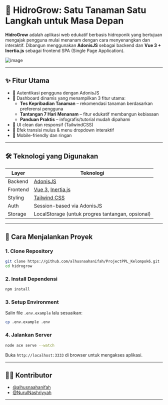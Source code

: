 # 🌱 HidroGrow: Satu Tanaman Satu Langkah untuk Masa Depan

**HidroGrow** adalah aplikasi web edukatif berbasis hidroponik yang bertujuan mengajak pengguna mulai menanam dengan cara menyenangkan dan interaktif. Dibangun menggunakan **AdonisJS** sebagai backend dan **Vue 3 + Inertia.js** sebagai frontend SPA (Single Page Application).

![image](https://github.com/user-attachments/assets/3dd757a1-b0d0-406d-b60a-4951aef6ee02)


---

## ✨ Fitur Utama

- 👤 Autentikasi pengguna dengan AdonisJS
- 🌱 Dashboard dinamis yang menampilkan 3 fitur utama:
  - **Tes Kepribadian Tanaman** – rekomendasi tanaman berdasarkan preferensi pengguna
  - **Tantangan 7 Hari Menanam** – fitur edukatif membangun kebiasaan
  - **Panduan Praktis** – infografis/tutorial mudah dipahami
- 🎨 UI clean dan responsif (TailwindCSS)
- 🍃 Efek transisi mulus & menu dropdown interaktif
- 📱 Mobile-friendly dan ringan

---

## 🛠️ Teknologi yang Digunakan

| Layer     | Teknologi                     |
|-----------|-------------------------------|
| Backend   | [AdonisJS](https://adonisjs.com) |
| Frontend  | [Vue 3](https://vuejs.org), [Inertia.js](https://inertiajs.com) |
| Styling   | [Tailwind CSS](https://tailwindcss.com) |
| Auth      | Session-based via AdonisJS |
| Storage   | LocalStorage (untuk progres tantangan, opsional) |

---

## 🚀 Cara Menjalankan Proyek

### 1. Clone Repository

```bash
git clone https://github.com/alhusnaahanifah/ProjectPPL_Kelompok6.git
cd hidrogrow
```

### 2. Install Dependensi

```bash
npm install
```

### 3. Setup Environment

Salin file `.env.example` lalu sesuaikan:

```bash
cp .env.example .env
```

### 4. Jalankan Server

```bash
node ace serve --watch
```

Buka `http://localhost:3333` di browser untuk mengakses aplikasi.

---

## 🧑‍💻 Kontributor

- [@alhusnaahanifah](https://github.com/alhusnaahanifah)
- [@NurulNashriyyah](https://github.com/NurulNashriyyah)

---
